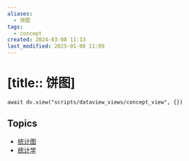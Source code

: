 ```yaml
---
aliases:
  - 饼图
tags:
  - concept
created: 2024-03-08 11:13
last_modified: 2025-01-08 11:09
---
```


# [title:: 饼图]

```dataviewjs
await dv.view("scripts/dataview_views/concept_view", {})
```

## Topics

- [统计图](_chart_.md)
- [统计学](_statistics_.md)
